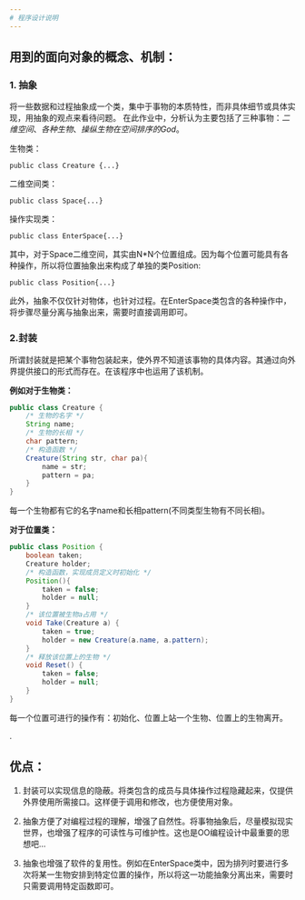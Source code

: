 ```yaml
---
# 程序设计说明
---
```

## 用到的面向对象的概念、机制：
### 1. 抽象
将一些数据和过程抽象成一个类，集中于事物的本质特性，而非具体细节或具体实现，用抽象的观点来看待问题。
在此作业中，分析认为主要包括了三种事物：*二维空间*、*各种生物*、*操纵生物在空间排序的God*。

生物类：

`public class Creature {...}`

二维空间类：

`public class Space{...}`

操作实现类：

`public class EnterSpace{...}`

其中，对于Space二维空间，其实由N*N个位置组成。因为每个位置可能具有各种操作，所以将位置抽象出来构成了单独的类Position:

`public class Position{...}`          

此外，抽象不仅仅针对物体，也针对过程。在EnterSpace类包含的各种操作中，将步骤尽量分离与抽象出来，需要时直接调用即可。


### 2.封装
所谓封装就是把某个事物包装起来，使外界不知道该事物的具体内容。其通过向外界提供接口的形式而存在。在该程序中也运用了该机制。

**例如对于生物类：**
```java
public class Creature {
    /* 生物的名字 */
    String name;
    /* 生物的长相 */
    char pattern;
    /* 构造函数 */
    Creature(String str, char pa){
        name = str;
        pattern = pa;
    }
}
```
每一个生物都有它的名字name和长相pattern(不同类型生物有不同长相)。

**对于位置类：**
```java
public class Position {
    boolean taken;
    Creature holder;
    /* 构造函数，实现成员定义时初始化 */
    Position(){
        taken = false;
        holder = null;
    }
    /* 该位置被生物a占用 */
    void Take(Creature a) {
        taken = true;
        holder = new Creature(a.name, a.pattern);
    }
    /* 释放该位置上的生物 */
    void Reset() {
        taken = false;
        holder = null;
    }
}
```

每一个位置可进行的操作有：初始化、位置上站一个生物、位置上的生物离开。

  
.


## 优点：

1. 封装可以实现信息的隐蔽。将类包含的成员与具体操作过程隐藏起来，仅提供外界使用所需接口。这样便于调用和修改，也方便使用对象。

2. 抽象方便了对编程过程的理解，增强了自然性。将事物抽象后，尽量模拟现实世界，也增强了程序的可读性与可维护性。这也是OO编程设计中最重要的思想吧...

3. 抽象也增强了软件的复用性。例如在EnterSpace类中，因为排列时要进行多次将某一生物安排到特定位置的操作，所以将这一功能抽象分离出来，需要时只需要调用特定函数即可。
